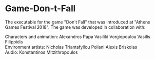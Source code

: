 # Game-Don-t-Fall
The executable for the game "Don't Fall" that was introduced at "Athens Games Festival 2018". The game was developed in collaboration with:

Characters and animation: Alexandros Papa Vasiliki Vorgiopoulou Vasilis Filippidis  
Environment artists: Nicholas Triantafyllou Pollani Alexis Briskolas  
Audio: Konstantinos Mitzithropoulos
